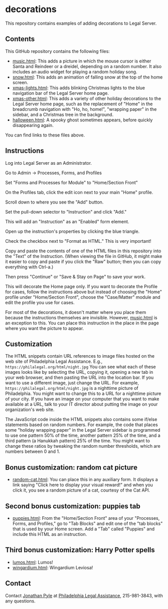 # decorations

This repository contains examples of adding decorations to Legal
Server.

## Contents

This GitHub repository contains the following files:

* [music.html](https://github.com/LegalServerJS/decorations/blob/master/music.html):
  This adds a picture in which the mouse cursor is either Santa and
  Reindeer or a dreidel, depending on a random number.  It also
  includes an audio widget for playing a random holiday song.
* [snow.html](https://github.com/LegalServerJS/decorations/blob/master/snow.html):
  This adds an animation of falling snow at the top of the home
  screen.
* [xmas-lights.html](https://github.com/LegalServerJS/decorations/blob/master/xmas-lights.html):
  This adds blinking Christmas lights to the blue navigation bar of
  the Legal Server home page.
* [xmas-other.html](https://github.com/LegalServerJS/decorations/blob/master/xmas-other.html):
  This adds a variety of other holiday decorations to the Legal Server
  home page, such as the replacement of "Home" in the breadcrumb
  navigation with "Ho, ho, home!", "wrapping paper" in the sidebar,
  and a Christmas tree in the background.
* [halloween.html](https://github.com/LegalServerJS/decorations/blob/master/halloween.html):
  A spooky ghost sometimes appears, before quickly disappearing again.

You can find links to these files above.

## Instructions

Log into Legal Server as an Administrator.

Go to Admin -> Processes, Forms, and Profiles

Set "Forms and Processes for Module" to "Home/Section Front"

On the Profiles tab, click the edit icon next to your main "Home"
profile.

Scroll down to where you see the "Add" button.

Set the pull-down selector to "Instruction" and click "Add."

This will add an "Instruction" as an "Enabled" form element.

Open up the instruction's properties by clicking the blue triangle.

Check the checkbox next to "Format as HTML."  This is very important!

Copy and paste the contents of one of the HTML files in this
repository into the "Text" of the Instruction.  (When viewing the file
in GitHub, it might make it easier to copy and paste if you click the
"Raw" button; then you can copy everything with Ctrl-a.)

Then press "Continue" or "Save & Stay on Page" to save your work.

This will decorate the Home page only.  If you want to decorate
the Profile for cases, follow the instructions above but instead
of choosing the "Home" profile under "Home/Section Front", choose the
"Case/Matter" module and edit the profile you use for cases.

For most of the decorations, it doesn't matter where you place them
because the instructions themselves are invisible.  However,
[music.html](https://github.com/LegalServerJS/decorations/blob/master/music.html)
is an exception to this.  You can place this instruction in the place
in the page where you want the picture to appear.

## Customization

The HTML snippets contain URL references to image files hosted on the
web site of Philadelphia Legal Assistance.  E.g.,
`https://philalegal.org/html/night.jpg` You can see what each of these
images looks like by selecting the URL, copying it, opening a new tab
in your web browser, and then pasting the URL into the location bar.
If you want to use a different image, just change the URL.  For
example, `https://philalegal.org/html/night.jpg` is a nighttime
picture of Philadelphia.  You might want to change this to a URL for a
nighttime picture of your city.  If you have an image on your computer
that you want to make available at a URL, talk to your IT director
about putting the image on your organization's web site.

The JavaScript code inside the HTML snippets also contains some
if/else statements based on random numbers.  For example, the code
that places some "holiday wrapping paper" in the Legal Server sidebar
is programmed to use one pattern 50% of the time, another pattern 25%
of the time, and a third pattern (a Hanukkah pattern) 25% of the time.
You might want to change these ratios by tweaking the random number
thresholds, which are numbers between 0 and 1.

## Bonus customization: random cat picture

* [random-cat.html](https://github.com/LegalServerJS/decorations/blob/master/random-cat.html): You can place this in any auxiliary form.  It
  displays a link saying "Click here to display your visual reward!"
  and when you click it, you see a random picture of a cat, courtesy
  of the Cat API.

## Second bonus customization: puppies tab

* [puppies.html](https://github.com/LegalServerJS/decorations/blob/master/puppies.html):
  From the "Home/Section Front" area of your "Processes, Forms, and
  Profiles," go to "Tab Blocks" and edit one of the "tab blocks" that
  is used by your Home screen.  Add a "Tab" called "Puppies" and
  include this HTML as an instruction.

## Third bonus customization: Harry Potter spells

* [lumos.html](https://github.com/LegalServerJS/decorations/blob/master/lumos.html): Lumos!
* [wingardium.html](https://github.com/LegalServerJS/decorations/blob/master/wingardium.html):
  Wingardium Leviosa!

## Contact

Contact [Jonathan Pyle](mailto:jpyle@philalegal.org) at [Philadelphia
Legal Assistance](https://philalegal.org), 215-981-3843, with any
questions.
